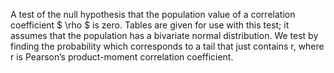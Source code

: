 A test of the null hypothesis that the population value of a correlation
coefficient $ \rho $ is zero. Tables are given for use with this test;
it assumes that the population has a bivariate normal distribution. We
test by finding the probability which corresponds to a tail that just
contains r, where r is Pearson’s product-moment correlation coefficient.
